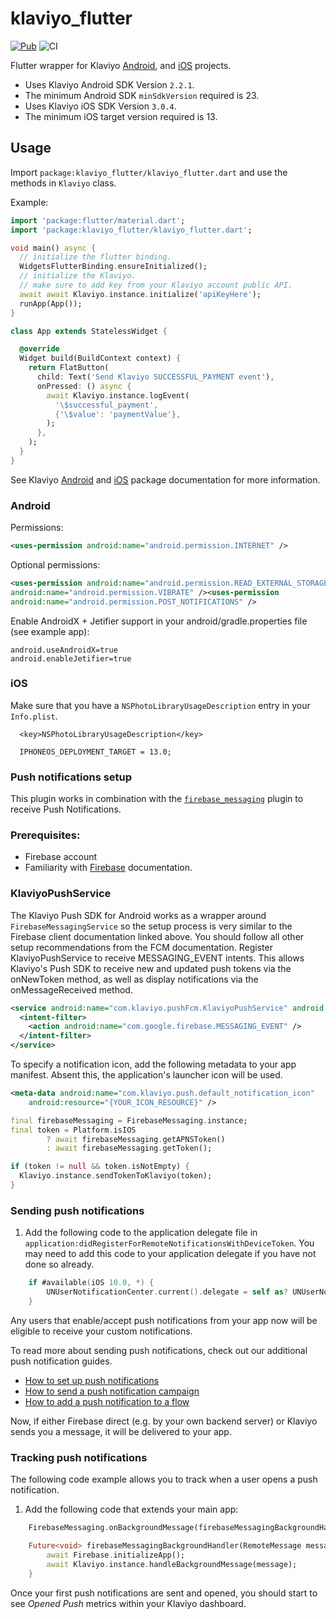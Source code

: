 # klaviyo_flutter

[![Pub](https://img.shields.io/pub/v/klaviyo_flutter.svg)](https://pub.dev/packages/klaviyo_flutter)
![CI](https://github.com/drybnikov/klaviyo_flutter/workflows/CI/badge.svg)

Flutter wrapper for Klaviyo [Android](https://github.com/klaviyo/klaviyo-android-sdk),
and [iOS](https://github.com/klaviyo/klaviyo-swift-sdk) projects.

- Uses Klaviyo Android SDK Version `2.2.1`.
- The minimum Android SDK `minSdkVersion` required is 23.
- Uses Klaviyo iOS SDK Version `3.0.4`.
- The minimum iOS target version required is 13.

## Usage

Import `package:klaviyo_flutter/klaviyo_flutter.dart` and use the methods in `Klaviyo` class.

Example:

```dart
import 'package:flutter/material.dart';
import 'package:klaviyo_flutter/klaviyo_flutter.dart';

void main() async {
  // initialize the flutter binding.
  WidgetsFlutterBinding.ensureInitialized();
  // initialize the Klaviyo.
  // make sure to add key from your Klaviyo account public API.
  await await Klaviyo.instance.initialize('apiKeyHere');
  runApp(App());
}

class App extends StatelessWidget {

  @override
  Widget build(BuildContext context) {
    return FlatButton(
      child: Text('Send Klaviyo SUCCESSFUL_PAYMENT event'),
      onPressed: () async {
        await Klaviyo.instance.logEvent(
          '\$successful_payment',
          {'\$value': 'paymentValue'},
        );
      },
    );
  }
}
```

See
Klaviyo [Android](https://help.klaviyo.com/hc/en-us/articles/14750928993307)
and [iOS](https://help.klaviyo.com/hc/en-us/articles/360023213971) package
documentation for more information.

### Android

Permissions:
```xml
<uses-permission android:name="android.permission.INTERNET" />
```

Optional permissions:
```xml
<uses-permission android:name="android.permission.READ_EXTERNAL_STORAGE" /><uses-permission
android:name="android.permission.VIBRATE" /><uses-permission
android:name="android.permission.POST_NOTIFICATIONS" />
```

Enable AndroidX + Jetifier support in your android/gradle.properties file (see example app):
```
android.useAndroidX=true
android.enableJetifier=true
```

### iOS

Make sure that you have a `NSPhotoLibraryUsageDescription` entry in your `Info.plist`.

```Info.plist
  <key>NSPhotoLibraryUsageDescription</key>
```  
```project.pbxproj 
  IPHONEOS_DEPLOYMENT_TARGET = 13.0;
```

### Push notifications setup

This plugin works in combination with
the [`firebase_messaging`](https://pub.dev/packages/firebase_messaging) plugin to receive Push
Notifications.

### Prerequisites:

- Firebase account
- Familiarity with [Firebase](https://firebase.google.com/docs/cloud-messaging/android/client)
  documentation.

### KlaviyoPushService

[//]: # (TODO Document firebase setup, google services JSON etc)
The Klaviyo Push SDK for Android works as a wrapper around `FirebaseMessagingService` so the
setup process is very similar to the Firebase client documentation linked above.
You should follow all other setup recommendations from the FCM documentation.
Register KlaviyoPushService to receive MESSAGING_EVENT intents. 
This allows Klaviyo's Push SDK to receive new and updated push tokens via the onNewToken method, as well as display notifications via the onMessageReceived method.

```xml
<service android:name="com.klaviyo.pushFcm.KlaviyoPushService" android:exported="false">
  <intent-filter>
    <action android:name="com.google.firebase.MESSAGING_EVENT" />
  </intent-filter>
</service>
```

To specify a notification icon, add the following metadata to your app manifest.
Absent this, the application's launcher icon will be used.

```xml
<meta-data android:name="com.klaviyo.push.default_notification_icon"
    android:resource="{YOUR_ICON_RESOURCE}" />
```

```dart
final firebaseMessaging = FirebaseMessaging.instance;
final token = Platform.isIOS
        ? await firebaseMessaging.getAPNSToken()
        : await firebaseMessaging.getToken();

if (token != null && token.isNotEmpty) {
  Klaviyo.instance.sendTokenToKlaviyo(token);
}
```
### Sending push notifications

1. Add the following code to the application delegate file in  `application:didRegisterForRemoteNotificationsWithDeviceToken`. You may need to add this code to your application delegate if you have not done so already.

```swift
    if #available(iOS 10.0, *) {
        UNUserNotificationCenter.current().delegate = self as? UNUserNotificationCenterDelegate
    }
```

Any users that enable/accept push notifications from your app now will be eligible to receive your custom notifications.

To read more about sending push notifications, check out our additional push notification guides.
* [How to set up push notifications](https://help.klaviyo.com/hc/en-us/articles/360023213971)
* [How to send a push notification campaign](https://help.klaviyo.com/hc/en-us/articles/360006653972)
* [How to add a push notification to a flow](https://help.klaviyo.com/hc/en-us/articles/12932504108571)

Now, if either Firebase direct (e.g. by your own backend server) or Klaviyo sends you a message, it
will be delivered to your app.

### Tracking push notifications

The following code example allows you to track when a user opens a push notification.

1. Add the following code that extends your main app:

```dart
    FirebaseMessaging.onBackgroundMessage(firebaseMessagingBackgroundHandler);

    Future<void> firebaseMessagingBackgroundHandler(RemoteMessage message) async {
        await Firebase.initializeApp();
        await Klaviyo.instance.handleBackgroundMessage(message);
    }
```

Once your first push notifications are sent and opened, you should start to see *Opened Push* metrics within your Klaviyo dashboard.